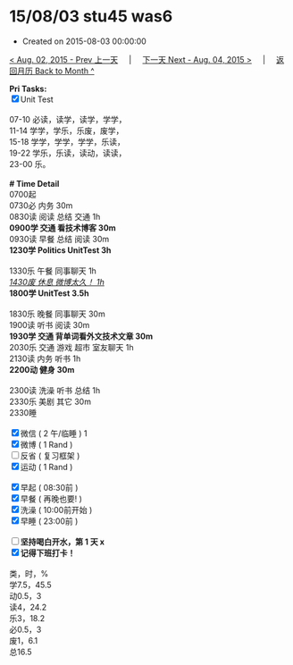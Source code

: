 # 15/08/03 stu45 was6

- Created on 2015-08-03 00:00:00

[< Aug. 02, 2015 - Prev 上一天](/_archived/lifelogs/2015/08/d02.md) &nbsp; &nbsp; | &nbsp; &nbsp; [下一天 Next - Aug. 04, 2015 >](/_archived/lifelogs/2015/08/d04.md) &nbsp; &nbsp; |  &nbsp; &nbsp; [返回月历 Back to Month ^](/_archived/lifelogs/2015/08/index.md)
<br/><div><strong>Pri Tasks:</strong></div><div><input checked="true" type="checkbox"/>Unit Test</div><div><br/></div><div>07-10 必读，读学，读学，学学，</div><div>11-14 学学，学乐，乐废，废学，</div><div>15-18 学学，学学，学学，乐读，</div><div>19-22 学乐，乐读，读动，读读，</div><div>23-00 乐。</div><div><br/></div><div><b># Time Detail</b></div><div>0700起</div><div>0730必 内务 30m</div><div>0830读 阅读 总结 交通 1h</div><div><b>0900学 交通 看技术博客 30m</b></div><div>0930读 早餐 总结 阅读 30m</div><div><strong>1230学 Politics UnitTest 3h</strong></div><div><br clear="none"/></div><div>1330乐 午餐 同事聊天 1h</div><div><i><u>1430废 休息 微博太久！ 1h</u></i></div><div><strong>1800学 UnitTest 3</strong><strong>.5h</strong></div><div><br/></div><div>1830乐 晚餐 同事聊天 30m</div><div>1900读 听书 阅读 30m</div><div><b>1930学 交通 背单词看外文技术文章 30m</b></div><div>2030乐 交通 游戏 超市 室友聊天 1h</div><div>2130读 内务 听书 1h</div><div><b>2200动 健身 30m</b></div><div><br/></div><div>2300读 洗澡 听书 总结 1h</div><div>2330乐 美剧 其它 30m</div><div>2330睡</div><div><br/></div><div><input checked="true" type="checkbox"/>微信 ( 2 午/临睡 ) 1</div><div><input checked="true" type="checkbox"/>微博 ( 1 Rand ) </div><div><input type="checkbox"/>反省 ( 复习框架 ) </div><div><input checked="true" type="checkbox"/>运动 ( 1 Rand ) </div><div><br/></div><div><input checked="true" type="checkbox"/>早起 ( 08:30前 ) </div><div><input checked="true" type="checkbox"/>早餐 ( 再晚也要! ) </div><div><input checked="true" type="checkbox"/>洗澡 ( 10:00前开始 ) <br/></div><div><input checked="true" type="checkbox"/>早睡 ( 23:00前 ) </div><div><b><br/></b></div><div><b><input type="checkbox"/>坚持喝白开水，第 1 天 x</b></div><div><b><input checked="true" type="checkbox"/></b><b>记得</b><b>下班打卡！</b></div><div><br clear="none"/></div><div>类，时，%</div><div>学7.5，45.5</div><div>动0.5，3</div><div>读4，24.2</div><div>乐3，18.2</div><div>必0.5，3</div><div>废1，6.1</div><div>总16.5</div>
